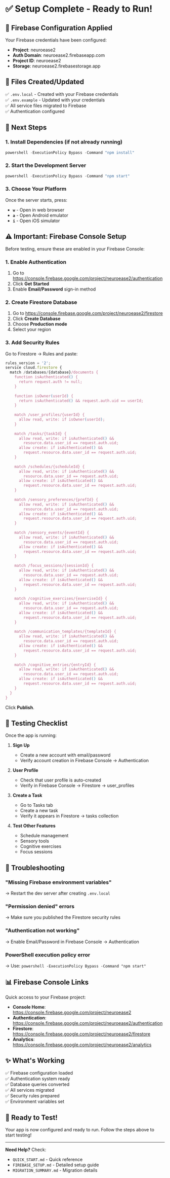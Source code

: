 # ✅ Setup Complete - Ready to Run!

## 🎉 Firebase Configuration Applied

Your Firebase credentials have been configured:

- **Project**: neuroease2
- **Auth Domain**: neuroease2.firebaseapp.com
- **Project ID**: neuroease2
- **Storage**: neuroease2.firebasestorage.app

## 📁 Files Created/Updated

✅ `.env.local` - Created with your Firebase credentials  
✅ `.env.example` - Updated with your credentials  
✅ All service files migrated to Firebase  
✅ Authentication configured  

## 🚀 Next Steps

### 1. Install Dependencies (if not already running)
```powershell
powershell -ExecutionPolicy Bypass -Command "npm install"
```

### 2. Start the Development Server
```powershell
powershell -ExecutionPolicy Bypass -Command "npm start"
```

### 3. Choose Your Platform
Once the server starts, press:
- **`w`** - Open in web browser
- **`a`** - Open Android emulator
- **`i`** - Open iOS simulator

## ⚠️ Important: Firebase Console Setup

Before testing, ensure these are enabled in your Firebase Console:

### 1. Enable Authentication
1. Go to https://console.firebase.google.com/project/neuroease2/authentication
2. Click **Get Started**
3. Enable **Email/Password** sign-in method

### 2. Create Firestore Database
1. Go to https://console.firebase.google.com/project/neuroease2/firestore
2. Click **Create Database**
3. Choose **Production mode**
4. Select your region

### 3. Add Security Rules
Go to Firestore → Rules and paste:

```javascript
rules_version = '2';
service cloud.firestore {
  match /databases/{database}/documents {
    function isAuthenticated() {
      return request.auth != null;
    }
    
    function isOwner(userId) {
      return isAuthenticated() && request.auth.uid == userId;
    }
    
    match /user_profiles/{userId} {
      allow read, write: if isOwner(userId);
    }
    
    match /tasks/{taskId} {
      allow read, write: if isAuthenticated() && 
        resource.data.user_id == request.auth.uid;
      allow create: if isAuthenticated() && 
        request.resource.data.user_id == request.auth.uid;
    }
    
    match /schedules/{scheduleId} {
      allow read, write: if isAuthenticated() && 
        resource.data.user_id == request.auth.uid;
      allow create: if isAuthenticated() && 
        request.resource.data.user_id == request.auth.uid;
    }
    
    match /sensory_preferences/{prefId} {
      allow read, write: if isAuthenticated() && 
        resource.data.user_id == request.auth.uid;
      allow create: if isAuthenticated() && 
        request.resource.data.user_id == request.auth.uid;
    }
    
    match /sensory_events/{eventId} {
      allow read, write: if isAuthenticated() && 
        resource.data.user_id == request.auth.uid;
      allow create: if isAuthenticated() && 
        request.resource.data.user_id == request.auth.uid;
    }
    
    match /focus_sessions/{sessionId} {
      allow read, write: if isAuthenticated() && 
        resource.data.user_id == request.auth.uid;
      allow create: if isAuthenticated() && 
        request.resource.data.user_id == request.auth.uid;
    }
    
    match /cognitive_exercises/{exerciseId} {
      allow read, write: if isAuthenticated() && 
        resource.data.user_id == request.auth.uid;
      allow create: if isAuthenticated() && 
        request.resource.data.user_id == request.auth.uid;
    }
    
    match /communication_templates/{templateId} {
      allow read, write: if isAuthenticated() && 
        resource.data.user_id == request.auth.uid;
      allow create: if isAuthenticated() && 
        request.resource.data.user_id == request.auth.uid;
    }
    
    match /cognitive_entries/{entryId} {
      allow read, write: if isAuthenticated() && 
        resource.data.user_id == request.auth.uid;
      allow create: if isAuthenticated() && 
        request.resource.data.user_id == request.auth.uid;
    }
  }
}
```

Click **Publish**.

## 🧪 Testing Checklist

Once the app is running:

1. **Sign Up**
   - Create a new account with email/password
   - Verify account creation in Firebase Console → Authentication

2. **User Profile**
   - Check that user profile is auto-created
   - Verify in Firebase Console → Firestore → user_profiles

3. **Create a Task**
   - Go to Tasks tab
   - Create a new task
   - Verify it appears in Firestore → tasks collection

4. **Test Other Features**
   - Schedule management
   - Sensory tools
   - Cognitive exercises
   - Focus sessions

## 🐛 Troubleshooting

### "Missing Firebase environment variables"
→ Restart the dev server after creating `.env.local`

### "Permission denied" errors
→ Make sure you published the Firestore security rules

### "Authentication not working"
→ Enable Email/Password in Firebase Console → Authentication

### PowerShell execution policy error
→ Use: `powershell -ExecutionPolicy Bypass -Command "npm start"`

## 📊 Firebase Console Links

Quick access to your Firebase project:

- **Console Home**: https://console.firebase.google.com/project/neuroease2
- **Authentication**: https://console.firebase.google.com/project/neuroease2/authentication
- **Firestore**: https://console.firebase.google.com/project/neuroease2/firestore
- **Analytics**: https://console.firebase.google.com/project/neuroease2/analytics

## ✨ What's Working

✅ Firebase configuration loaded  
✅ Authentication system ready  
✅ Database queries converted  
✅ All services migrated  
✅ Security rules prepared  
✅ Environment variables set  

## 🎯 Ready to Test!

Your app is now configured and ready to run. Follow the steps above to start testing!

---

**Need Help?** Check:
- `QUICK_START.md` - Quick reference
- `FIREBASE_SETUP.md` - Detailed setup guide
- `MIGRATION_SUMMARY.md` - Migration details
